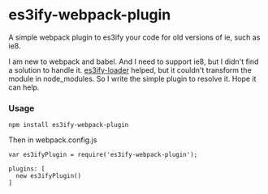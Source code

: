 es3ify-webpack-plugin
=====================

A simple webpack plugin to es3ify your code for old versions of ie, such as ie8.

I am new to webpack and babel. And I need to support ie8, but I didn't find a solution to handle it. [es3ify-loader](https://github.com/sorrycc/es3ify-loader) helped, but it couldn't transform the module in node_modules. So I write the simple plugin to resolve it. Hope it can help.  

### Usage

```
npm install es3ify-webpack-plugin
```
Then in webpack.config.js

```
var es3ifyPlugin = require('es3ify-webpack-plugin');

plugins: [
  new es3ifyPlugin()
]
```
